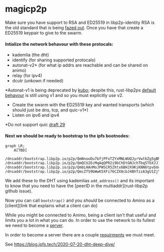 # magicp2p

Make sure you have support to RSA and ED25519 in libp2p-identity
RSA is the old standard that is being [fazed out](link).
Once you have that create a ED25519 keypair to give to the swarm.

#### Intialize the network behavour with these protocals:
- kademlia      (the dht)
- identify      (for sharing supported protocals)
- autonat-v2*    (for what ip addrs are reachable and can be shared on animo)
- relay         (for ipv4)
- dcutr     (unkown if needed)

*Autonat-v1 is being deprecated by [kubo](https://github.com/ipfs/kubo/releases#kubo-now-uses-autonatv2-as-a-client); despite this, rust-libp2ps [default behavour](https://docs.rs/libp2p/latest/libp2p/autonat/struct.Behaviour.html) is still using v1 and so you must explicitly use v2.

- Create the swarm with the ED25519 key and wanted transports (which should just be dns, tcp, and quic-v1*)
- Listen on ipv6 and ipv4

*Do not support quic [draft 29](https://github.com/libp2p/specs/blob/master/quic/README.md#quic-versions)

#### Next we should be ready to bootstrap to the ipfs bootnodes:

```mermaid
graph LR;
    A[TBD]
```

```
/dnsaddr/bootstrap.libp2p.io/p2p/QmNnooDu7bfjPFoTZYxMNLWUQJyrVwtbZg5gBMjTezGAJN
/dnsaddr/bootstrap.libp2p.io/p2p/QmQCU2EcMqAqQPR2i9bChDtGNJchTbq5TbXJJ16u19uLTa
/dnsaddr/bootstrap.libp2p.io/p2p/QmbLHAnMoJPWSCR5Zhtx6BHJX9KiKNN6tpvbUcqanj75Nb
/dnsaddr/bootstrap.libp2p.io/p2p/QmcZf59bWwK5XFi76CZX8cbJ4BhTzzA3gU1ZjYZcYW3dwt
```

We add these to the DHT using kademlias `add_address()` and its important to know that you need to have the [peerID in the multiaddr](rust-libp2p github issue).

Now you can call `bootstrap()` and you *should* be connected to Amino as a [client](link that explains what a client can do)

While you might be connected to Animo, being a client isn't that useful and limits you a lot in what you can do. In order to use the network to its fullest we need to become a [server](https://github.com/libp2p/specs/blob/master/kad-dht/README.md#client-and-server-mode).

In order to become a server there are a couple [requirments](link) we must meet.

See
https://blog.ipfs.tech/2020-07-20-dht-deep-dive/